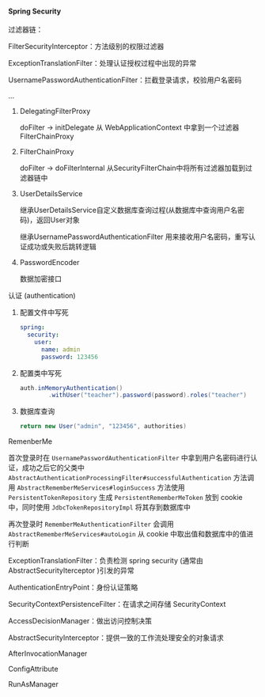 #### Spring Security

过滤器链：

FilterSecurityInterceptor：方法级别的权限过滤器

ExceptionTranslationFilter：处理认证授权过程中出现的异常

UsernamePasswordAuthenticationFilter：拦截登录请求，校验用户名密码

...



1. DelegatingFilterProxy

   doFilter -> initDelegate 从 WebApplicationContext 中拿到一个过滤器 FilterChainProxy

2. FilterChainProxy 

   doFilter -> doFilterInternal 从SecurityFilterChain中将所有过滤器加载到过滤器链中 



1. UserDetailsService

   继承UserDetailsService自定义数据库查询过程(从数据库中查询用户名密码)，返回User对象

   继承UsernamePasswordAuthenticationFilter 用来接收用户名密码，重写认证成功或失败后跳转逻辑

2. PasswordEncoder

   数据加密接口



认证 (authentication)

1. 配置文件中写死

   ```yaml
   spring:
     security:
       user:
         name: admin
         password: 123456
   ```

2. 配置类中写死

   ```java
   auth.inMemoryAuthentication()
           .withUser("teacher").password(password).roles("teacher")
   ```

3. 数据库查询

   ```java
   return new User("admin", "123456", authorities)
   ```



RemenberMe

首次登录时在 `UsernamePasswordAuthenticationFilter` 中拿到用户名密码进行认证，成功之后它的父类中 `AbstractAuthenticationProcessingFilter#successfulAuthentication` 方法调用 `AbstractRememberMeServices#loginSuccess` 方法使用 `PersistentTokenRepository` 生成 `PersistentRememberMeToken` 放到 cookie 中，同时使用 `JdbcTokenRepositoryImpl` 将其存到数据库中

再次登录时 `RememberMeAuthenticationFilter` 会调用 `AbstractRememberMeServices#autoLogin` 从 cookie 中取出值和数据库中的值进行判断



ExceptionTranslationFilter：负责检测 spring security (通常由 AbstractSecurityIterceptor )引发的异常

AuthenticationEntryPoint：身份认证策略

SecurityContextPersistenceFilter：在请求之间存储 SecurityContext

AccessDecisionManager：做出访问控制决策

AbstractSecurityInterceptor：提供一致的工作流处理安全的对象请求

AfterInvocationManager

ConfigAttribute

RunAsManager



